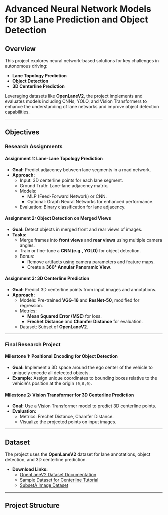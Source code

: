 # Advanced Neural Network Models for 3D Lane Prediction and Object Detection  

## Overview  
This project explores neural network-based solutions for key challenges in autonomous driving:
- **Lane Topology Prediction**
- **Object Detection**
- **3D Centerline Prediction**

Leveraging datasets like **OpenLaneV2**, the project implements and evaluates models including CNNs, YOLO, and Vision Transformers to enhance the understanding of lane networks and improve object detection capabilities.

---

## Objectives  
### **Research Assignments**
#### **Assignment 1: Lane-Lane Topology Prediction**
- **Goal:** Predict adjacency between lane segments in a road network.  
- **Approach:**  
  - Input: 3D centerline points for each lane segment.  
  - Ground Truth: Lane-lane adjacency matrix.  
  - Models:  
    - MLP (Feed-Forward Network) or CNN.  
    - Optional: Graph Neural Networks for enhanced performance.  
  - Evaluation: Binary classification for lane adjacency.

#### **Assignment 2: Object Detection on Merged Views**
- **Goal:** Detect objects in merged front and rear views of images.  
- **Tasks:**  
  - Merge frames into **front views** and **rear views** using multiple camera angles.  
  - Train or fine-tune a **CNN (e.g., YOLO)** for object detection.  
  - Bonus:  
    - Remove artifacts using camera parameters and feature maps.  
    - Create a **360° Annular Panoramic View**.  

#### **Assignment 3: 3D Centerline Prediction**
- **Goal:** Predict 3D centerline points from input images and annotations.  
- **Approach:**  
  - Models: Pre-trained **VGG-16** and **ResNet-50**, modified for regression.  
  - Metrics:  
    - **Mean Squared Error (MSE)** for loss.  
    - **Frechet Distance** and **Chamfer Distance** for evaluation.  
  - Dataset: Subset of **OpenLaneV2**.  

---

### **Final Research Project**
#### **Milestone 1: Positional Encoding for Object Detection**  
- **Goal:** Implement a 3D space around the ego center of the vehicle to uniquely encode all detected objects.  
- **Example:** Assign unique coordinates to bounding boxes relative to the vehicle's position at the origin `(0,0,0)`.

#### **Milestone 2: Vision Transformer for 3D Centerline Prediction**  
- **Goal:** Use a Vision Transformer model to predict 3D centerline points.  
- **Evaluation:**  
  - Metrics: Frechet Distance, Chamfer Distance.  
  - Visualize the projected points on input images.  

---

## Dataset  
The project uses the **OpenLaneV2** dataset for lane annotations, object detection, and 3D centerline prediction.  
- **Download Links:**  
  - [OpenLaneV2 Dataset Documentation](https://github.com/OpenDriveLab/OpenLane-V2/blob/master/data/README.md#download)  
  - [Sample Dataset for Centerline Tutorial](https://drive.google.com/file/d/1Ni-L6u1MGKJRAfUXm39PdBIxdk_ntdc6/view)  
  - [SubsetA Image Dataset](https://drive.google.com/file/d/1jio4Gj3dNlXmSzebO6D7Uy5oz4EaTNTq/view)  

---

## Project Structure  
